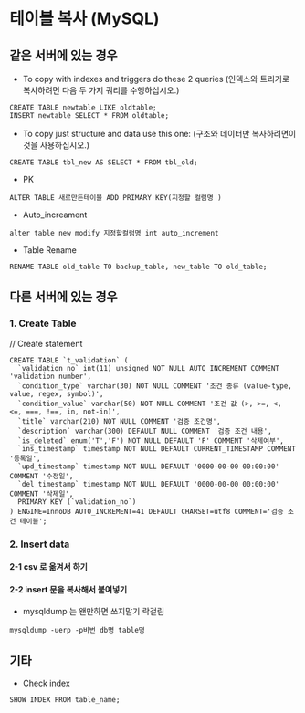 # 테이블 복사 (MySQL)


## 같은 서버에 있는 경우 

- To copy with indexes and triggers do these 2 queries (인덱스와 트리거로 복사하려면 다음 두 가지 쿼리를 수행하십시오.)
```
CREATE TABLE newtable LIKE oldtable; 
INSERT newtable SELECT * FROM oldtable;
```
- To copy just structure and data use this one: (구조와 데이터만 복사하려면이 것을 사용하십시오.)
```
CREATE TABLE tbl_new AS SELECT * FROM tbl_old;
```
- PK
```
ALTER TABLE 새로만든테이블 ADD PRIMARY KEY(지정할 컬럼명 )
```
- Auto_increament
```
alter table new modify 지정할컬럼명 int auto_increment
```
- Table Rename
```
RENAME TABLE old_table TO backup_table, new_table TO old_table;
```

## 다른 서버에 있는 경우

### 1. Create Table 
// Create statement
```
CREATE TABLE `t_validation` (
  `validation_no` int(11) unsigned NOT NULL AUTO_INCREMENT COMMENT 'validation number',
  `condition_type` varchar(30) NOT NULL COMMENT '조건 종류 (value-type, value, regex, symbol)',
  `condition_value` varchar(50) NOT NULL COMMENT '조건 값 (>, >=, <, <=, ===, !==, in, not-in)',
  `title` varchar(210) NOT NULL COMMENT '검증 조건명',
  `description` varchar(300) DEFAULT NULL COMMENT '검증 조건 내용',
  `is_deleted` enum('T','F') NOT NULL DEFAULT 'F' COMMENT '삭제여부',
  `ins_timestamp` timestamp NOT NULL DEFAULT CURRENT_TIMESTAMP COMMENT '등록일',
  `upd_timestamp` timestamp NOT NULL DEFAULT '0000-00-00 00:00:00' COMMENT '수정일',
  `del_timestamp` timestamp NOT NULL DEFAULT '0000-00-00 00:00:00' COMMENT '삭제일',
  PRIMARY KEY (`validation_no`)
) ENGINE=InnoDB AUTO_INCREMENT=41 DEFAULT CHARSET=utf8 COMMENT='검증 조건 테이블';
```
 
### 2. Insert data
#### 2-1 csv 로 옮겨서 하기
#### 2-2 insert 문을 복사해서 붙여넣기

- mysqldump 는 왠만하면 쓰지말기 락걸림
```
mysqldump -uerp -p비번 db명 table명
```

## 기타
- Check index
```
SHOW INDEX FROM table_name;
```
